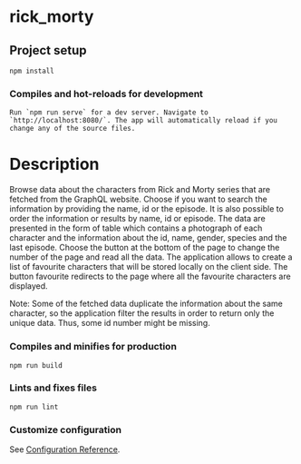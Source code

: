 # rick_morty

## Project setup

```
npm install
```

### Compiles and hot-reloads for development

```
Run `npm run serve` for a dev server. Navigate to `http://localhost:8080/`. The app will automatically reload if you change any of the source files.
```

# Description

Browse data about the characters from Rick and Morty series that are fetched from the GraphQL website. Choose if you want to search the information by providing the name, id or the episode. It is also possible to order the information or results by name, id or episode. The data are presented in the form of table which contains a photograph of each character and the information about the id, name, gender, species and the last episode. Choose the button at the bottom of the page to change the number of the page and read all the data. The application allows to create a list of favourite characters that will be stored locally on the client side. The button favourite redirects to the page where all the favourite characters are displayed.

Note: Some of the fetched data duplicate the information about the same character, so the application filter the results in order to return only the unique data. Thus, some id number might be missing.

### Compiles and minifies for production

```
npm run build
```

### Lints and fixes files

```
npm run lint
```

### Customize configuration

See [Configuration Reference](https://cli.vuejs.org/config/).

